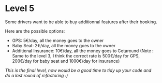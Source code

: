 # Level 5

Some drivers want to be able to buy additionnal features after their booking.

Here are the possible options:
- GPS: 5€/day, all the money goes to the owner
- Baby Seat: 2€/day, all the money goes to the owner
- Additional Insurance: 10€/day, all the money goes to Getaround
(Note : Same to the level 3, I think the correct rate is 500€/day for GPS, 200€/day for baby seat and 1000€/day for insurance)

_This is the final level, now would be a good time to tidy up your code and do a last round of refactoring :)_
